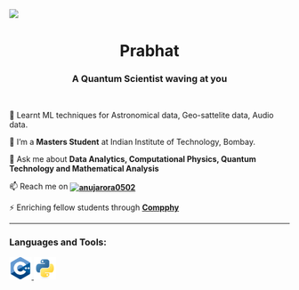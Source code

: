 <img src="https://uploads.dailydot.com/320/d5/4f26637ee6428891.png?auto=compress%2Cformat&ixlib=php-3.3.0">

<div align="left">
  <h1 align="center">Prabhat</h1>
<h3 align="center">A Quantum Scientist waving at you</h3><br>

 🔭 Learnt ML techniques for Astronomical data, Geo-sattelite data, Audio data. 

 🌱 I’m a **Masters Student** at Indian Institute of Technology, Bombay.

 💬 Ask me about **Data Analytics, Computational Physics, Quantum Technology and Mathematical Analysis**

 📫 Reach me on **<a href="https://www.linkedin.com/in/prabhat-kumar-985152170/" target="blank"><img align="center" src="https://camo.githubusercontent.com/c8a9c5b414cd812ad6a97a46c29af67239ddaeae08c41724ff7d945fb4c047e5/68747470733a2f2f6564656e742e6769746875622e696f2f537570657254696e7949636f6e732f696d616765732f7376672f6c696e6b6564696e2e737667" alt="anujarora0502" height="30" width="40" /></a>**

 ⚡ Enriching fellow students through **<a href="https://www.compphy.com">Compphy</a>**


<hr>
<h3>Languages and Tools:</h3>
<a href="https://www.w3schools.com/cpp/" target="_blank"> <img src="https://raw.githubusercontent.com/devicons/devicon/master/icons/cplusplus/cplusplus-original.svg" alt="cplusplus" width="40" height="40"/> </a> <a href="https://www.w3schools.com/python/" target="_blank"> <img src="https://raw.githubusercontent.com/devicons/devicon/master/icons/python/python-original.svg" alt="css3" width="40" height="40"/>
</div>

